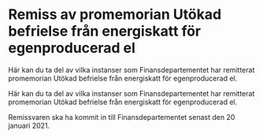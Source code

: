 # Remiss av promemorian Utökad befrielse från energiskatt för egenproducerad el

Här kan du ta del av vilka instanser som Finansdepartementet har remitterat promemorian Utökad befrielse från energiskatt för egenproducerad el.

Här kan du ta del av vilka instanser som Finansdepartementet har remitterat promemorian Utökad befrielse från energiskatt för egenproducerad el.

Remissvaren ska ha kommit in till Finansdepartementet senast den 20 januari 2021.
